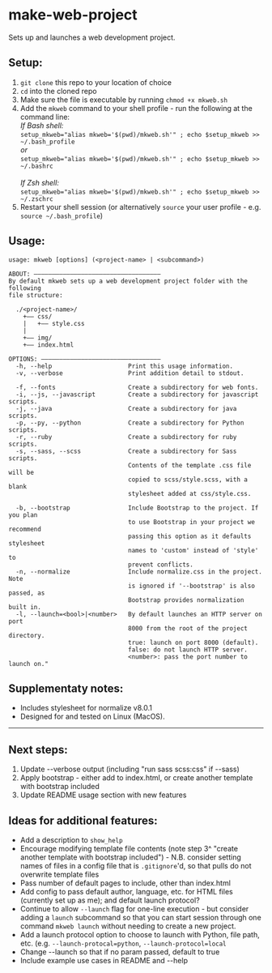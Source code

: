 # make-web-project
Sets up and launches a web development project.

## Setup:
1. `git clone` this repo to your location of choice
2. `cd` into the cloned repo
3. Make sure the file is executable by running `chmod +x mkweb.sh`
4. Add the `mkweb` command to your shell profile - run the following at the command line:\
  *If Bash shell:*\
  `setup_mkweb="alias mkweb='$(pwd)/mkweb.sh'" ; echo $setup_mkweb >> ~/.bash_profile`\
  *or*\
  `setup_mkweb="alias mkweb='$(pwd)/mkweb.sh'" ; echo $setup_mkweb >> ~/.bashrc`\
  \
  *If Zsh shell:*\
  `setup_mkweb="alias mkweb='$(pwd)/mkweb.sh'" ; echo $setup_mkweb >> ~/.zschrc`
5. Restart your shell session (or alternatively `source` your user profile - e.g. `source ~/.bash_profile`)

## Usage:
```
usage: mkweb [options] (<project-name> | <subcommand>)

ABOUT: –––––––––––––––––––––––––––––––––––
By default mkweb sets up a web development project folder with the following
file structure:

  ./<project-name>/
    +–– css/
    |   +–– style.css
    |
    +–– img/
    +–– index.html

OPTIONS: –––––––––––––––––––––––––––––––––
  -h, --help                     Print this usage information.
  -v, --verbose                  Print addition detail to stdout.

  -f, --fonts                    Create a subdirectory for web fonts.
  -i, --js, --javascript         Create a subdirectory for javascript scripts.
  -j, --java                     Create a subdirectory for java scripts.
  -p, --py, --python             Create a subdirectory for Python scripts.
  -r, --ruby                     Create a subdirectory for ruby scripts.
  -s, --sass, --scss             Create a subdirectory for Sass scripts.
                                 Contents of the template .css file will be
                                 copied to scss/style.scss, with a blank
                                 stylesheet added at css/style.css.

  -b, --bootstrap                Include Bootstrap to the project. If you plan
                                 to use Bootstrap in your project we recommend
                                 passing this option as it defaults stylesheet
                                 names to 'custom' instead of 'style' to
                                 prevent conflicts.
  -n, --normalize                Include normalize.css in the project. Note
                                 is ignored if '--bootstrap' is also passed, as
                                 Bootstrap provides normalization built in.
  -l, --launch=<bool>|<number>   By default launches an HTTP server on port
                                 8000 from the root of the project directory.
                                 true: launch on port 8000 (default).
                                 false: do not launch HTTP server.
                                 <number>: pass the port number to launch on."
```

## Supplementaty notes:
- Includes stylesheet for normalize v8.0.1
- Designed for and tested on Linux (MacOS).

<hr>

## Next steps:
1. Update --verbose output (including "run sass scss:css" if --sass)
2. Apply bootstrap - either add to index.html, or create another template with bootstrap included
3. Update README usage section with new features

## Ideas for additional features:
- Add a description to `show_help`
- Encourage modifying template file contents (note step 3^ "create another template with bootstrap included") - N.B. consider setting names of files in a config file that is `.gitignore`'d, so that pulls do not overwrite template files
- Pass number of default pages to include, other than index.html
- Add config to pass default author, language, etc. for HTML files (currently set up as me); and default launch protocol?
- Continue to allow `--launch` flag for one-line execution - but consider adding a `launch` subcommand so that you can start session through one command `mkweb launch` without needing to create a new project.
- Add a launch protocol option to choose to launch with Python, file path, etc. (e.g. `--launch-protocal=python`, `--launch-protocol=local`
- Change --launch so that if no param passed, default to true
- Include example use cases in README and --help
